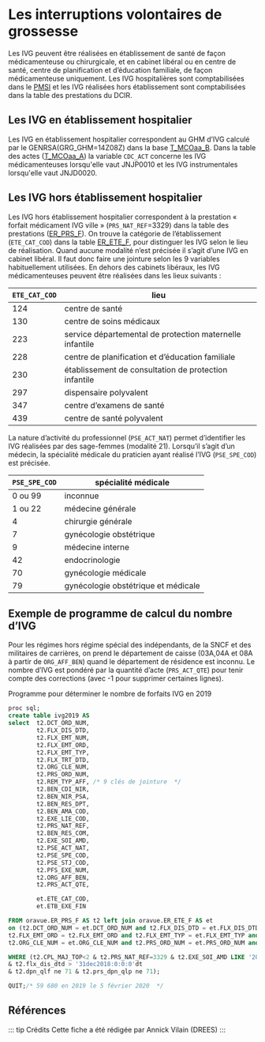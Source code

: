 # Les interruptions volontaires de grossesse
<!-- SPDX-License-Identifier: MPL-2.0 -->

Les IVG peuvent être réalisées en établissement de santé de façon médicamenteuse ou chirurgicale, et en cabinet libéral ou en centre de santé, centre de planification et d’éducation familiale, de façon médicamenteuse uniquement.
Les IVG hospitalières sont comptabilisées dans le [PMSI](../glossaire/pmsi.md) et les IVG réalisées hors établissement sont comptabilisées dans la table des prestations du DCIR.
## Les IVG en établissement hospitalier
Les IVG en établissement hospitalier correspondent au GHM d’IVG calculé par le GENRSA(GRG_GHM=14Z08Z) dans la base [T_MCOaa_B](../tables/PMSI/T_MCOaa_B.md). 
Dans la table des actes ([T_MCOaa_A](../tables/PMSI/T_MCOaa_A.md)) la variable `CDC_ACT` concerne les IVG médicamenteuses lorsqu'elle vaut JNJP0010 et les IVG instrumentales lorsqu'elle vaut JNJD0020.
## Les IVG hors établissement hospitalier
Les IVG hors établissement hospitalier correspondent à la prestation « forfait médicament IVG ville » (`PRS_NAT_REF`=3329) dans la table des prestations ([ER_PRS_F](../tables/DCIR/ER_PRS_F.md)).
On trouve la catégorie de l’établissement (`ETE_CAT_COD`) dans la table [ER_ETE_F](../tables/DCIR/ER_ETE_F.md), pour distinguer les IVG selon le lieu de réalisation. Quand aucune modalité n’est précisée il s’agit d’une IVG en cabinet libéral. Il faut donc faire une jointure selon les 9 variables habituellement utilisées.
En dehors des cabinets libéraux, les IVG médicamenteuses peuvent être réalisées dans les lieux suivants :

| `ETE_CAT_COD` | lieu |
| ---- | ------- | 
| 124 | centre de santé |		
| 130	| centre de soins médicaux |
| 223 | service départemental de protection maternelle infantile |
| 228	| centre de planification et d’éducation familiale |
| 230 |	établissement de consultation de protection infantile |
| 297 |	dispensaire polyvalent |
| 347 |			centre d’examens de santé |
| 439 |	centre de santé polyvalent|

La nature d’activité du professionnel (`PSE_ACT_NAT`) permet d’identifier les IVG réalisées par des sage-femmes (modalité 21).
Lorsqu’il s’agit d’un médecin, la spécialité médicale du praticien ayant réalisé l’IVG (`PSE_SPE_COD`) est précisée.

|`PSE_SPE_COD`|spécialité médicale|
| --- | ------- |
|0 ou 99 |		inconnue|
|1 ou 22|		médecine générale|
|4|			chirurgie générale|
|7|			gynécologie obstétrique|
|9|			médecine interne|
|42|			endocrinologie|
|70|			gynécologie médicale|
|79|			gynécologie obstétrique et médicale|


## Exemple de programme de calcul du nombre d’IVG
Pour les régimes hors régime spécial des indépendants, de la SNCF et des militaires de carrières, on prend le département de caisse (03A,04A et 08A à partir de `ORG_AFF_BEN`) quand le département de résidence est inconnu.
Le nombre d’IVG est pondéré par la quantité d’acte (`PRS_ACT_QTE`) pour tenir compte des corrections (avec -1 pour supprimer certaines lignes).


Programme pour déterminer le nombre de forfaits IVG en 2019
```sql
proc sql;
create table ivg2019 AS
select 	t2.DCT_ORD_NUM,
		t2.FLX_DIS_DTD,
		t2.FLX_EMT_NUM,
		t2.FLX_EMT_ORD,
		t2.FLX_EMT_TYP,
		t2.FLX_TRT_DTD,
		t2.ORG_CLE_NUM, 
		t2.PRS_ORD_NUM,
		t2.REM_TYP_AFF, /* 9 clés de jointure  */
		t2.BEN_CDI_NIR,
		t2.BEN_NIR_PSA,
		t2.BEN_RES_DPT,
		t2.BEN_AMA_COD,
		t2.EXE_LIE_COD,
		t2.PRS_NAT_REF,
		t2.BEN_RES_COM,
		t2.EXE_SOI_AMD,
		t2.PSE_ACT_NAT,
		t2.PSE_SPE_COD,
		t2.PSE_STJ_COD,
		t2.PFS_EXE_NUM,
		t2.ORG_AFF_BEN,
		t2.PRS_ACT_QTE,

		et.ETE_CAT_COD,
		et.ETB_EXE_FIN

FROM oravue.ER_PRS_F AS t2 left join oravue.ER_ETE_F AS et  
on (t2.DCT_ORD_NUM = et.DCT_ORD_NUM and t2.FLX_DIS_DTD = et.FLX_DIS_DTD and t2.FLX_EMT_NUM = et.FLX_EMT_NUM and
t2.FLX_EMT_ORD = t2.FLX_EMT_ORD and t2.FLX_EMT_TYP = et.FLX_EMT_TYP and t2.FLX_TRT_DTD = et.FLX_TRT_DTD and
t2.ORG_CLE_NUM = et.ORG_CLE_NUM and t2.PRS_ORD_NUM = et.PRS_ORD_NUM and t2.REM_TYP_AFF = et.REM_TYP_AFF)

WHERE (t2.CPL_MAJ_TOP<2 & t2.PRS_NAT_REF=3329 & t2.EXE_SOI_AMD LIKE '2019%'
& t2.flx_dis_dtd > '31dec2018:0:0:0'dt 
& t2.dpn_qlf ne 71 & t2.prs_dpn_qlp ne 71);

QUIT;/* 59 680 en 2019 le 5 février 2020  */
```
## Références

::: tip Crédits
Cette fiche a été rédigée par Annick Vilain (DREES)
:::
